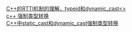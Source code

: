 [C++的RTTI机制的理解，typeid和dynamic_cast<>](https://blog.csdn.net/qq_31073871/article/details/79910328)   
[c++ 强制类型转换](https://zhuanlan.zhihu.com/p/101493574)     
[C++中static_cast和dynamic_cast强制类型转换](https://blog.csdn.net/qq_26849233/article/details/62218385)      